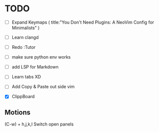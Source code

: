 # TODO 
- [ ] Expand Keymaps ( title:"You Don't Need Plugins: A NeoVim Config for Minimalists" )
- [ ] Learn clangd
- [ ] Redo :Tutor
- [ ] make sure python env works
- [ ] add LSP for Markdown
- [ ] Learn tabs XD
- [ ] Add Copy & Paste out side vim
- [X] ClippBoard


## Motions
(C-w) + h,j,k,l Switch open panels

